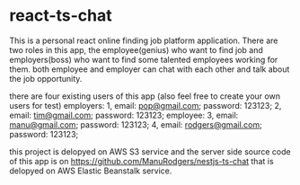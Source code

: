 # react-ts-chat
This is a personal react online finding job platform application. There are two roles in this app, the employee(genius) who 
want to find job and employers(boss) who want to find some talented employees working for them.
both employee and employer can chat with each other and talk about the job opportunity.

there are four existing users of this app (also feel free to create your own users for test)
employers: 
1, email: pop@gmail.com;  password: 123123;
2, email: tim@gmail.com;  password: 123123;
employee:
3, email: manu@gmail.com;  password: 123123;
4, email: rodgers@gmail.com;  password: 123123;


this project is delopyed on AWS S3 service and the server side source code of this app is on 
https://github.com/ManuRodgers/nestjs-ts-chat that is delopyed on AWS Elastic Beanstalk service.


